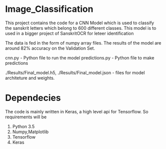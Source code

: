 # Image_Classification

This project contains the code for a CNN Model which is used to classify the sanskrit letters which belong to 600 different classes.
This model is to used in a bigger project of SanskritOCR for leteer identification

The data is fed in the form of numpy array files. 
The results of the model are around 82% accuracy on the Validation Set.

cnn.py - Python file to run the model
predictions.py - Python file to make predictions

./Results/Final_model.h5, ./Results/Final_model.json - files for model architeture and weights.

# Dependecies
The code is mainly written in Keras, a high level api for Tensorflow.
So requirements will be
  1. Python 3.5
  2. Numpy,Matplotlib
  3. Tensorflow
  4. Keras

